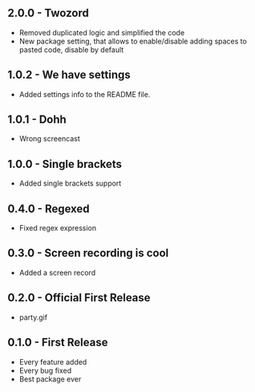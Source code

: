 ## 2.0.0 - Twozord
* Removed duplicated logic and simplified the code
* New package setting, that allows to enable/disable adding spaces to pasted code, disable by default

## 1.0.2 - We have settings
* Added settings info to the README file.

## 1.0.1 - Dohh
* Wrong screencast

## 1.0.0 - Single brackets
* Added single brackets support

## 0.4.0 - Regexed
* Fixed regex expression

## 0.3.0 - Screen recording is cool
* Added a screen record

## 0.2.0 - Official First Release
* party.gif

## 0.1.0 - First Release
* Every feature added
* Every bug fixed
* Best package ever
